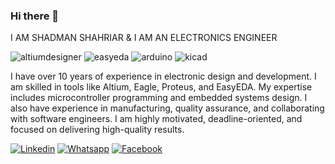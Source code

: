 ### Hi there 👋
I AM SHADMAN SHAHRIAR & I AM AN ELECTRONICS ENGINEER

![altiumdesigner](https://img.shields.io/badge/altiumdesigner-0077B5?style=flat-square&logo=altiumdesigner&logoColor=white)
![easyeda](https://img.shields.io/badge/easyeda-0077B5?style=flat-square&logo=easyeda&logoColor=white)
![arduino](https://img.shields.io/badge/arduino-0077B5?style=flat-square&logo=arduino&logoColor=white)
![kicad](https://img.shields.io/badge/kicad-0077B5?style=flat-square&logo=kicad&logoColor=white)

I have over 10 years of experience in electronic design and development. I am skilled in tools like Altium, Eagle, Proteus, and EasyEDA. My expertise includes microcontroller programming and embedded systems design. I also have experience in manufacturing, quality assurance, and collaborating with software engineers. I am highly motivated, deadline-oriented, and focused on delivering high-quality results.  
<!--
**shadman0001/shadman0001** is a ✨ _special_ ✨ repository because its `README.md` (this file) appears on your GitHub profile.
Here are some ideas to get you started: 

- 🔭 I’m currently working on ...
- 🌱 I’m currently learning ...
- 👯 I’m looking to collaborate on ...
- 🤔 I’m looking for help with ...
- 💬 Ask me about ...
- 📫 How to reach me: ...
- 😄 Pronouns: ...
- ⚡ Fun fact: ...
-->
[![Linkedin](https://img.shields.io/badge/LinkedIn-0077B5?style=flat-square&logo=linkedin&logoColor=white)](https://www.linkedin.com/in/shadmanshahriar/) 
[![Whatsapp](https://img.shields.io/badge/whatsapp-1DA1F2?style=flat-square&logo=whatsapp&logoColor=white)](http://https//:we.me/1722158353)
[![Facebook](https://img.shields.io/badge/Facebook-1877F2?style=flat-square&logo=facebook&logoColor=white)](https://www.facebook.com/shadman0001)
